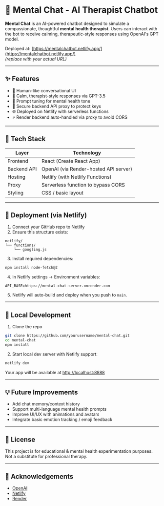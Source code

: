 # 🧠 Mental Chat - AI Therapist Chatbot

**Mental Chat** is an AI-powered chatbot designed to simulate a compassionate, thoughtful **mental health therapist**. Users can interact with the bot to receive calming, therapeutic-style responses using OpenAI's GPT model.

Deployed at: [https://mentalchatbot.netlify.app/](https://mentalchatbot.netlify.app/)  
_(replace with your actual URL)_

---

## ✨ Features

- 💬 Human-like conversational UI
- 🧘 Calm, therapist-style responses via GPT-3.5
- 🧠 Prompt tuning for mental health tone
- 🔐 Secure backend API proxy to protect keys
- 🌐 Deployed on Netlify with serverless functions
- ⚡ Render backend auto-handled via proxy to avoid CORS

---

## 🔧 Tech Stack

| Layer | Technology |
|-------|------------|
| Frontend | React (Create React App) |
| Backend API | OpenAI (via Render-hosted API server) |
| Hosting | Netlify (with Netlify Functions) |
| Proxy | Serverless function to bypass CORS |
| Styling | CSS / basic layout |

---

## 🚀 Deployment (via Netlify)

1. Connect your GitHub repo to Netlify
2. Ensure this structure exists:

```
netlify/
└── functions/
    └── googling.js
```

3. Install required dependencies:

```bash
npm install node-fetch@2
```

4. In Netlify settings → Environment variables:

```
API_BASE=https://mental-chat-server.onrender.com
```

5. Netlify will auto-build and deploy when you push to `main`.

---

## 🧪 Local Development

1. Clone the repo

```bash
git clone https://github.com/yourusername/mental-chat.git
cd mental-chat
npm install
```

2. Start local dev server with Netlify support:

```bash
netlify dev
```

Your app will be available at [http://localhost:8888](http://localhost:8888)

---

## 💡 Future Improvements

- Add chat memory/context history
- Support multi-language mental health prompts
- Improve UI/UX with animations and avatars
- Integrate basic emotion tracking / emoji feedback

---

## 📄 License

This project is for educational & mental health experimentation purposes. Not a substitute for professional therapy.

---

## 🙏 Acknowledgements

- [OpenAI](https://openai.com)
- [Netlify](https://netlify.com)
- [Render](https://render.com)